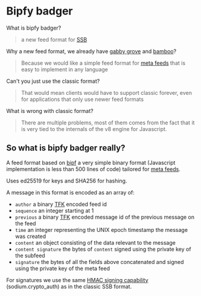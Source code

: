 # Bipfy badger

What is bipfy badger?

> a new feed format for [SSB]

Why a new feed format, we already have [gabby grove] and [bamboo]?

> Because we would like a simple feed format for [meta feeds] that is
> easy to implement in any language

Can't you just use the classic format?

> That would mean clients would have to support classic forever, even
> for applications that only use newer feed formats

What is wrong with classic format?

> There are multiple problems, most of them comes from the fact that
> it is very tied to the internals of the v8 engine for Javascript.

## So what is bipfy badger really?

A feed format based on [bipf] a very simple binary format (Javascript
implementation is less than 500 lines of code) tailored for [meta
feeds].

Uses ed25519 for keys and SHA256 for hashing.

A message in this format is encoded as an array of:

- `author` a binary [TFK] encoded feed id
- `sequence` an integer starting at 1
- `previous` a binary [TFK] encoded message id of the previous message
  on the feed
- `time` an integer representing the UNIX epoch timestamp the message
  was created
- `content` an object consisting of the data relevant to the message
- `content signature` the bytes of `content` signed using the private
  key of the subfeed
- `signature` the bytes of all the fields above concatenated and
  signed using the private key of the meta feed

For signatures we use the same [HMAC signing capability]
(sodium.crypto_auth) as in the classic SSB format.

[SSB]: https://github.com/ssbc/
[gabby grove]: https://github.com/ssbc/ssb-spec-drafts/tree/master/drafts/draft-ssb-core-gabbygrove/00
[bamboo]: https://github.com/AljoschaMeyer/bamboo
[meta feeds]: https://github.com/ssb-ngi-pointer/ssb-meta-feed-spec
[bipf]: https://github.com/ssbc/bipf
[TFK]: https://github.com/ssbc/envelope-spec/blob/master/encoding/tfk.md
[HMAC signing capability]: https://github.com/ssb-js/ssb-keys#signobjkeys-hmac_key-obj
